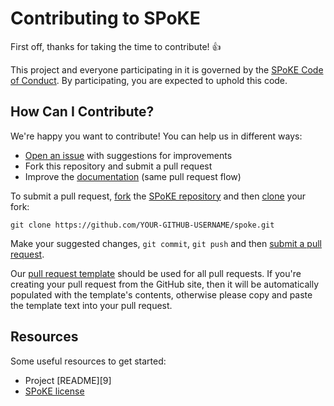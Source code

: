 # Contributing to SPoKE

First off, thanks for taking the time to contribute! :+1:

This project and everyone participating in it is governed by the
[SPoKE Code of Conduct][1]. By participating, you are
expected to uphold this code. 

[1]: CODE_OF_CONDUCT.md

## How Can I Contribute?

We're happy you want to contribute! You can help us in different ways:

- [Open an issue][2] with suggestions for improvements
- Fork this repository and submit a pull request
- Improve the [documentation][3] (same pull request flow)

[2]: https://github.com/cablelabs/spoke/issues
[3]: README.md

To submit a pull request, [fork][4] the [SPoKE repository][5] and then
[clone][6] your fork:

```
git clone https://github.com/YOUR-GITHUB-USERNAME/spoke.git
```

[4]: https://help.github.com/articles/fork-a-repo/
[5]: https://github.com/cablelabs/spoke
[6]: https://help.github.com/articles/cloning-a-repository/

Make your suggested changes, `git commit`, `git push` and then [submit a pull request][7].

[7]: https://github.com/cablelabs/spoke/compare

Our [pull request template][8] should be used for all pull requests. If you're
creating your pull request from the GitHub site, then it will be automatically
populated with the template's contents, otherwise please copy and paste the
template text into your pull request.

[8]: PULL_REQUEST_TEMPLATE.md

## Resources

Some useful resources to get started:
- Project [README][9]
- [SPoKE license][10]

[10]: README.md
[11]: LICENSE
